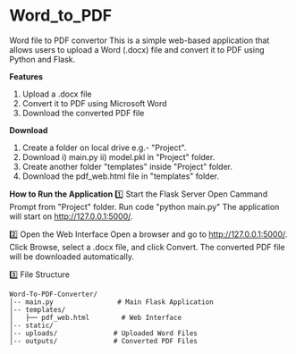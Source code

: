 # Word_to_PDF
Word file to PDF convertor
This is a simple web-based application that allows users to upload a Word (.docx) file and convert it to PDF using Python and Flask.

**Features**
1) Upload a .docx file
2) Convert it to PDF using Microsoft Word
3) Download the converted PDF file

**Download**
1) Create a folder on local drive e.g.- "Project".
2) Download i) main.py  ii) model.pkl in "Project" folder.
3) Create another folder "templates" inside "Project" folder.
4) Download the pdf_web.html file in  "templates" folder. 

**How to Run the Application**
1️⃣ Start the Flask Server
    Open Cammand Prompt from "Project" folder.
    Run code "python main.py"
    The application will start on http://127.0.0.1:5000/.

2️⃣ Open the Web Interface
    Open a browser and go to http://127.0.0.1:5000/.
    Click Browse, select a .docx file, and click Convert.
    The converted PDF file will be downloaded automatically.

3️⃣ File Structure

    Word-To-PDF-Converter/
    │-- main.py                # Main Flask Application
    │-- templates/
    │   ├── pdf_web.html        # Web Interface
    │-- static/
    │-- uploads/              # Uploaded Word Files
    │-- outputs/              # Converted PDF Files
    
